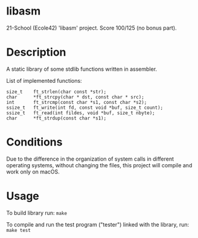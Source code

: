 # libasm
21-School (Ecole42) 'libasm' project. Score 100/125 (no bonus part).

# Description
A static library of some stdlib functions written in assembler.

List of implemented functions:
```
size_t    ft_strlen(char const *str);
char      *ft_strcpy(char * dst, const char * src);
int       ft_strcmp(const char *s1, const char *s2);
ssize_t   ft_write(int fd, const void *buf, size_t count);
ssize_t   ft_read(int fildes, void *buf, size_t nbyte);
char      *ft_strdup(const char *s1);
```

# Conditions
Due to the difference in the organization of system calls in different operating systems, without changing the files, this project will compile and work only on macOS.

# Usage
To build library run: `make`

To compile and run the test program ("tester") linked with the library, run: `make test`

